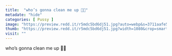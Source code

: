 ```yaml
---
title:  "who’s gonna clean me up 🥺💋"
metadate: "hide"
categories: [ Pussy ]
image: "https://preview.redd.it/r5mdc5bd6dj51.jpg?auto=webp&s=3711aafe543fbbdb2649956dbd7fea7608213a3e"
thumb: "https://preview.redd.it/r5mdc5bd6dj51.jpg?width=1080&crop=smart&auto=webp&s=b02856fc4b34e484ba8673b2500cbbb404a7e4c7"
visit: ""
---
```

who’s gonna clean me up 🥺💋
